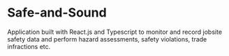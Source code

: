 # Safe-and-Sound

Application built with React.js and Typescript to monitor and record jobsite safety data and perform hazard assessments, safety violations, trade infractions etc.



